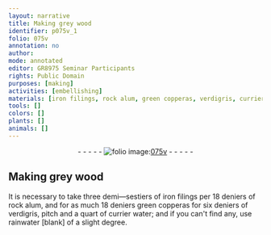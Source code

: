 ```yaml
---
layout: narrative
title: Making grey wood
identifier: p075v_1
folio: 075v
annotation: no
author:
mode: annotated
editor: GR8975 Seminar Participants
rights: Public Domain
purposes: [making]
activities: [embellishing]
materials: [iron filings, rock alum, green copperas, verdigris, currier water, rainwater]
tools: []
colors: []
plants: []
animals: []
---
```


 <div class="folio" align="center">- - - - - <a href="http://gallica.bnf.fr/ark:/12148/btv1b10500001g/f156.item" target="_blank"><img src="https://cu-mkp.github.io/GR8975-edition/assets/photo-icon.png" alt="folio image: " style="display:inline-block; margin-bottom:-3px;"/>075v</a> - - - - - </div>  <span class="activity"></span> 

## Making grey wood

 
 It is necessary to take three demi—sestiers of <span class="material">iron filings</span> per 18 deniers of <span class="material">rock alum</span>, and for as much 18 deniers <span class="material">green copperas</span> for six deniers of <span class="material">verdigris</span>, pitch and a quart of <span class="material">currier water</span>; and if you can't find any, use <span class="material">rainwater</span> [blank] of a slight degree. 
 